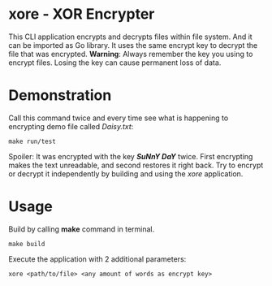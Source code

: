 # xore - XOR Encrypter

This CLI application encrypts and decrypts files within file system. And it can be imported as Go library. It uses the same encrypt key to decrypt the file that was encrypted. **Warning**: Always remember the key you using to encrypt files. Losing the key can cause permanent loss of data.

# Demonstration

Call this command twice and every time see what is happening to encrypting demo file called *Daisy.txt*:

```
make run/test
```

Spoiler: It was encrypted with the key ***SuNnY DaY*** twice. First encrypting makes the text unreadable, and second restores it right back. Try to encrypt or decrypt it independently by building and using the *xore* application.

# Usage

Build by calling **make** command in terminal.

```
make build
```

Execute the application with 2 additional parameters:

```
xore <path/to/file> <any amount of words as encrypt key>
```
